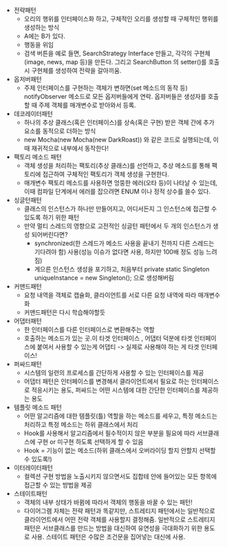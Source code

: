* 전략패턴 
  * 오리의 행위를 인터페이스화 하고, 구체적인 오리를 생성할 때 구체적인 행위를 생성하는 방식
  * A에는 B가 있다.
  * 행동을 위임
  * 검색 버튼을 예로 들면, SearchStrategy Interface 만들고, 각각의 구현체(image, news, map 등)을 만든다.
  그리고 SearchButton 의 setter()를 호출 시 구현체를 생성하여 전략을 갈아끼움.
* 옵저버패턴
  * 주제 인터페이스를 구현하는 객체가 변하면(set 메소드의 동작 등) notifyObserver 메소드로 모든 옵저버들에게 연락. 옵저버들은 생성자를 호출할 때
  주제 객체를 매개변수로 받아와서 등록.
* 데코레이터패턴
  * 하나의 추상 클래스(혹은 인터페이스)를 상속(혹은 구현) 받은 객체 간에 추가 요소를 동적으로 더하는 방식
  * new Mocha(new Mocha(new DarkRoast)) 와 같은 코드로 실행되는데, 이때 재귀적으로 내부에서 동작한다!
* 팩토리 메소드 패턴
  * 객체 생성을 처리하는 팩토리(추상 클래스)를 선언하고, 추상 메소드를 통해 팩토리에 접근하여 구체적인 팩토리가 객체 생성을 구현한다. 
  * 매개변수 팩토리 메소드를 사용하면 엉뚱한 에러(오타 등)이 나타날 수 있는데, 이때 컴파일 단계에서 에러를 잡으려면 ENUM 이나 정적 상수를 쓸수 있다.
* 싱글턴패턴
  * 클래스의 인스턴스가 하나만 만들어지고, 어디서든지 그 인스턴스에 접근할 수 있도록 하기 위한 패턴
  * 만약 멀티 스레드의 영향으로 고전적인 싱글턴 패턴에서 두 개의 인스턴스가 생성 되어버린다면?
    * synchronized(한 스레드가 메소드 사용을 끝내기 전까지 다른 스레드는 기다려야 함) 사용(성능 이슈가 없다면 사용, 하지만 100배 정도 성능 느려짐)
    * 게으른 인스턴스 생성을 포기하고, 처음부터 private static Singleton uniqueInstance = new Singleton(); 으로 생성해버림
* 커맨드패턴
  * 요청 내역을 객체로 캡슐화, 클라이언트를 서로 다른 요청 내역에 따라 매개변수화
  * 커맨드패턴은 다시 학습해야할듯
* 어댑터패턴
  * 한 인터페이스를 다른 인터페이스로 변환해주는 역할
  * 호출하는 메소드가 있는 곳.이 타겟 인터페이스                                                                                                , 어댑터 덕분에 타겟 인터페이스에 붙여서 사용할 수 있는게 어댑티 -> 실제로 사용해야 하는 게 타겟 인터페이스!
* 퍼싸드패턴
  * 시스템의 일련의 프로세스를 간단하게 사용할 수 있는 인터페이스를 제공
  * 어댑터 패턴은 인터페이스를 변경해서 클라이언트에서 필요로 하는 인터페이스로 적응시키는 용도, 퍼싸드는 어떤 시스템에 대한 간단한 인터페이스를 제공하는 용도
* 템플릿 메소드 패턴
  * 어떤 알고리즘에 대한 템플릿(틀) 역할을 하는 메소드를 세우고, 특정 메소드는 처리하고 특정 메소드는 하위 클래스에서 처리
  * Hook를 사용해서 알고리즘에서 필수적이지 않은 부분을 필요에 따라 서브클래스에 구현 or 미구현 하도록 선택하게 할 수 있음
  * Hook = 기능이 없는 메소드(하위 클래스에서 오버라이딩 할지 안할지 선택할 수 있도록!)
* 이터레이터패턴
  * 컬렉션 구현 방법을 노출시키지 않으면서도 집합테 안에 들어있는 모든 항목에 접근할 수 있는 방법을 제공
* 스테이트패턴
  * 객체의 내부 상태가 바뀜에 따라서 객체의 행동을 바꿀 수 있는 패턴!
  * 다이어그램 자체는 전략 패턴과 똑같지만, 스트레티지 패턴에서는 일반적으로 클라이언트에서 어떤 전략 객체를 사용할지 결정해줌. 일반적으로 
  스트레티지 패턴은 서브클래스를 만드는 방법을 대신하여 유연성을 극대화하기 위한 용도로 사용. 스테이트 패턴은 수많은 조건문을 집어넣는 대신에 사용.
